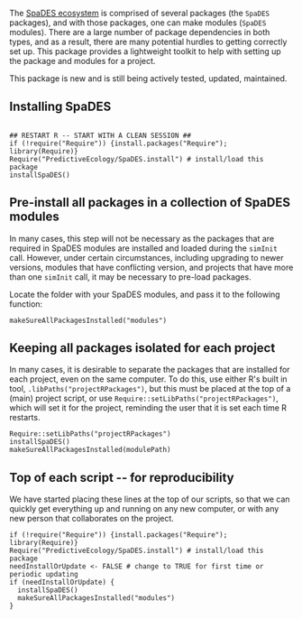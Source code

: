 The [SpaDES ecosystem](https://spades.predictiveecology.org) is comprised of several packages (the `SpaDES` packages), and with those packages, one can make modules (`SpaDES` modules). There are a large number of package dependencies in both types, and as a result, there are many potential hurdles to getting correctly set up. This package provides a lightweight toolkit to help with setting up the package and modules for a project.

This package is new and is still being actively tested, updated, maintained.

## Installing SpaDES

```

## RESTART R -- START WITH A CLEAN SESSION ##
if (!require("Require")) {install.packages("Require"); library(Require)}
Require("PredictiveEcology/SpaDES.install") # install/load this package
installSpaDES()
```

## Pre-install all packages in a collection of SpaDES modules

In many cases, this step will not be necessary as the packages that are required in SpaDES modules are installed and loaded during the `simInit` call. However, under certain circumstances, including upgrading to newer versions, modules that have conflicting version, and projects that have more than one `simInit` call, it may be necessary to pre-load packages.

Locate the folder with your SpaDES modules, and pass it to the following function:

```
makeSureAllPackagesInstalled("modules")
```


## Keeping all packages isolated for each project

In many cases, it is desirable to separate the packages that are installed for each project, even on the same computer. 
To do this, use either R's built in tool, `.libPaths("projectRPackages")`, but this must be placed at the top of a (main) project script, or use `Require::setLibPaths("projectRPackages")`, which will set it for the project, reminding the user that it is set each time R restarts.

```
Require::setLibPaths("projectRPackages")
installSpaDES()
makeSureAllPackagesInstalled(modulePath)
```

## Top of each script -- for reproducibility

We have started placing these lines at the top of our scripts, so that we can quickly get everything up and running on any new computer, or with any new person that collaborates on the project.

```
if (!require("Require")) {install.packages("Require"); library(Require)}
Require("PredictiveEcology/SpaDES.install") # install/load this package
needInstallOrUpdate <- FALSE # change to TRUE for first time or periodic updating
if (needInstallOrUpdate) {
  installSpaDES()
  makeSureAllPackagesInstalled("modules")
}
```



